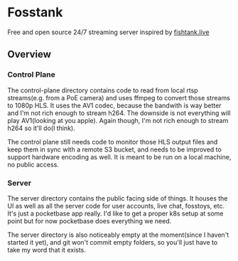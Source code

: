 # Fosstank

Free and open source 24/7 streaming server inspired by [fishtank.live](https://fishtank.live)

## Overview

### Control Plane

The control-plane directory contains code to read from local rtsp streams(e.g. from a PoE camera) and uses ffmpeg to convert those streams to 1080p HLS. It uses the AV1 codec, because the bandwith is way better and I'm not rich enough to stream h264. The downside is not everything will play AV1(looking at you apple). Again though, I'm not rich enough to stream h264 so it'll do(I think).

The control plane still needs code to monitor those HLS output files and keep them in sync with a remote S3 bucket, and needs to be improved to support hardware encoding as well. It is meant to be run on a local machine, no public access.

### Server

The server directory contains the public facing side of things. It houses the UI as well as all the server code for user accounts, live chat, fosstoys, etc. It's just a pocketbase app really. I'd like to get a proper k8s setup at some point but for now pocketbase does everything we need.

The server directory is also noticeably empty at the moment(since I haven't started it yet), and git won't commit empty folders, so you'll just have to take my word that it exists.